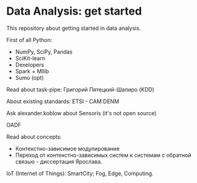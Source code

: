 # Data Analysis: get started
This repository about getting started in data analysis.

First of all Python: 
- NumPy, SciPy, Pandas
- SciKit-learn
- Dexelopers
- Spark + Mllib
- Sumo (opt)

Read about task-pipe: Григорий Пятецкий-Шапиро (KDD)

About existing standards: ETSI - CAM:DENM

Ask alexander.koblow about Sensoris (it's not open source)

OADF 

Read about concepts: 
- Контекстно-зависимое модулирование
- Переход от контекстно-зависимых систем к системам с обратной связью - диссертация Ярослава.

IoT (Internet of Things): SmartCity; Fog, Edge, Computing.
